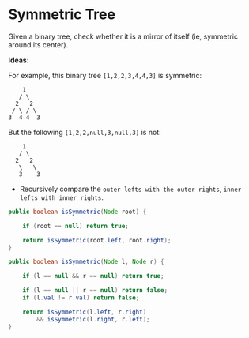 # Symmetric Tree

Given a binary tree, check whether it is a mirror of itself (ie, symmetric around its center).

**Ideas**:

For example, this binary tree `[1,2,2,3,4,4,3]` is symmetric:
```
    1
   / \
  2   2
 / \ / \
3  4 4  3
```

But the following `[1,2,2,null,3,null,3]` is not:
```
    1
   / \
  2   2
   \   \
   3    3

```
- Recursively compare the `outer lefts with the outer rights`, `inner lefts with inner rights`.

```java
public boolean isSymmetric(Node root) {

    if (root == null) return true;

    return isSymmetric(root.left, root.right);
}

public boolean isSymmetric(Node l, Node r) {

    if (l == null && r == null) return true;

    if (l == null || r == null) return false;
    if (l.val != r.val) return false;

    return isSymmetric(l.left, r.right) 
        && isSymmetric(l.right, r.left);
}
```